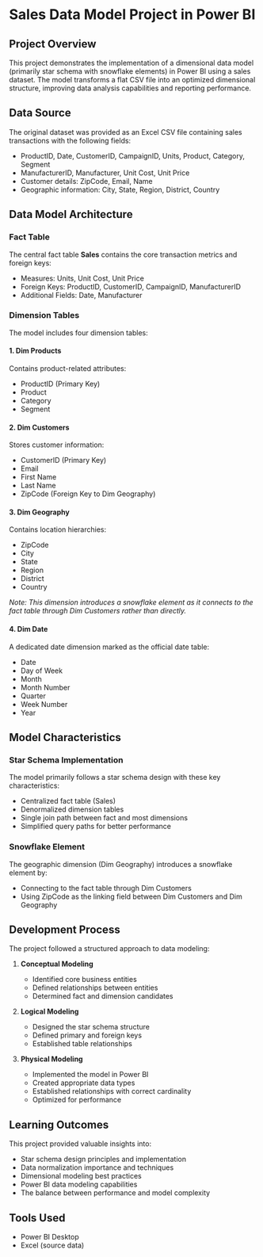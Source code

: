 # Sales Data Model Project in Power BI

## Project Overview
This project demonstrates the implementation of a dimensional data model (primarily star schema with snowflake elements) in Power BI using a sales dataset. The model transforms a flat CSV file into an optimized dimensional structure, improving data analysis capabilities and reporting performance.

## Data Source
The original dataset was provided as an Excel CSV file containing sales transactions with the following fields:
* ProductID, Date, CustomerID, CampaignID, Units, Product, Category, Segment
* ManufacturerID, Manufacturer, Unit Cost, Unit Price
* Customer details: ZipCode, Email, Name
* Geographic information: City, State, Region, District, Country

## Data Model Architecture

### Fact Table
The central fact table **Sales** contains the core transaction metrics and foreign keys:
* Measures: Units, Unit Cost, Unit Price
* Foreign Keys: ProductID, CustomerID, CampaignID, ManufacturerID
* Additional Fields: Date, Manufacturer

### Dimension Tables
The model includes four dimension tables:

#### 1. Dim Products
Contains product-related attributes:
* ProductID (Primary Key)
* Product
* Category
* Segment

#### 2. Dim Customers
Stores customer information:
* CustomerID (Primary Key)
* Email
* First Name
* Last Name
* ZipCode (Foreign Key to Dim Geography)

#### 3. Dim Geography
Contains location hierarchies:
* ZipCode
* City
* State
* Region
* District
* Country

*Note: This dimension introduces a snowflake element as it connects to the fact table through Dim Customers rather than directly.*

#### 4. Dim Date
A dedicated date dimension marked as the official date table:
* Date
* Day of Week
* Month
* Month Number
* Quarter
* Week Number
* Year

## Model Characteristics

### Star Schema Implementation
The model primarily follows a star schema design with these key characteristics:
* Centralized fact table (Sales)
* Denormalized dimension tables
* Single join path between fact and most dimensions
* Simplified query paths for better performance

### Snowflake Element
The geographic dimension (Dim Geography) introduces a snowflake element by:
* Connecting to the fact table through Dim Customers
* Using ZipCode as the linking field between Dim Customers and Dim Geography

## Development Process
The project followed a structured approach to data modeling:

1. **Conceptual Modeling**
   * Identified core business entities
   * Defined relationships between entities
   * Determined fact and dimension candidates

2. **Logical Modeling**
   * Designed the star schema structure
   * Defined primary and foreign keys
   * Established table relationships

3. **Physical Modeling**
   * Implemented the model in Power BI
   * Created appropriate data types
   * Established relationships with correct cardinality
   * Optimized for performance

## Learning Outcomes
This project provided valuable insights into:
* Star schema design principles and implementation
* Data normalization importance and techniques
* Dimensional modeling best practices
* Power BI data modeling capabilities
* The balance between performance and model complexity

## Tools Used
* Power BI Desktop
* Excel (source data)
